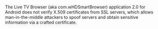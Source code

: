 The Live TV Browser (aka com.wHDSmartBrowser) application 2.0 for Android does not verify X.509 certificates from SSL servers, which allows man-in-the-middle attackers to spoof servers and obtain sensitive information via a crafted certificate.
